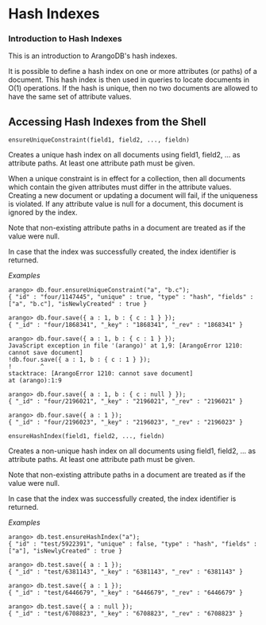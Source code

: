 <a name="hash_indexes"></a>
# Hash Indexes

<a name="introduction_to_hash_indexes"></a>
### Introduction to Hash Indexes

This is an introduction to ArangoDB's hash indexes.

It is possible to define a hash index on one or more attributes (or paths) of a
document. This hash index is then used in queries to locate documents in O(1)
operations. If the hash is unique, then no two documents are allowed to have the
same set of attribute values.

<a name="accessing_hash_indexes_from_the_shell"></a>
## Accessing Hash Indexes from the Shell

`ensureUniqueConstraint(field1, field2, ..., fieldn)`

Creates a unique hash index on all documents using field1, field2, ... as attribute paths. At least one attribute path must be given.

When a unique constraint is in effect for a collection, then all documents which contain the given attributes must differ in the attribute values. Creating a new document or updating a document will fail, if the uniqueness is violated. If any attribute value is null for a document, this document is ignored by the index.

Note that non-existing attribute paths in a document are treated as if the value were null.

In case that the index was successfully created, the index identifier is returned.

*Examples*

	arango> db.four.ensureUniqueConstraint("a", "b.c");
	{ "id" : "four/1147445", "unique" : true, "type" : "hash", "fields" : ["a", "b.c"], "isNewlyCreated" : true }
	
	arango> db.four.save({ a : 1, b : { c : 1 } });
	{ "_id" : "four/1868341", "_key" : "1868341", "_rev" : "1868341" }
	
	arango> db.four.save({ a : 1, b : { c : 1 } });
	JavaScript exception in file '(arango)' at 1,9: [ArangoError 1210: cannot save document]
	!db.four.save({ a : 1, b : { c : 1 } });
	!        ^
	stacktrace: [ArangoError 1210: cannot save document]
    at (arango):1:9
	
	arango> db.four.save({ a : 1, b : { c : null } });
	{ "_id" : "four/2196021", "_key" : "2196021", "_rev" : "2196021" }
	
	arango> db.four.save({ a : 1 });
	{ "_id" : "four/2196023", "_key" : "2196023", "_rev" : "2196023" }

`ensureHashIndex(field1, field2, ..., fieldn)`

Creates a non-unique hash index on all documents using field1, field2, ... as attribute paths. At least one attribute path must be given.

Note that non-existing attribute paths in a document are treated as if the value were null.

In case that the index was successfully created, the index identifier is returned.

*Examples*

	arango> db.test.ensureHashIndex("a");
	{ "id" : "test/5922391", "unique" : false, "type" : "hash", "fields" : ["a"], "isNewlyCreated" : true }
	
	arango> db.test.save({ a : 1 });
	{ "_id" : "test/6381143", "_key" : "6381143", "_rev" : "6381143" }
	
	arango> db.test.save({ a : 1 });
	{ "_id" : "test/6446679", "_key" : "6446679", "_rev" : "6446679" }
	
	arango> db.test.save({ a : null });
	{ "_id" : "test/6708823", "_key" : "6708823", "_rev" : "6708823" }

<!--
@anchor IndexHashShellEnsureUniqueConstraint
@copydetails JSF_ArangoCollection_prototype_ensureUniqueConstraint

@CLEARPAGE
@anchor IndexHashShellEnsureHashIndex
@copydetails JSF_ArangoCollection_prototype_ensureHashIndex

-->